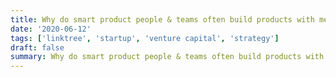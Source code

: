 ```yaml
---
title: Why do smart product people & teams often build products with mediocre or no impact?
date: '2020-06-12'
tags: ['linktree', 'startup', 'venture capital', 'strategy']
draft: false
summary: Why do smart product people & teams often build products with mediocre or no impact?
---
```


<StaticTweet id="1282169204699873281" />
<StaticTweet id="1282169206574743553" />
<StaticTweet id="1282169207350648832" />
<StaticTweet id="1282169208160178176" />
<StaticTweet id="1282169208927686656" />
<StaticTweet id="1282169209670078466" />
<StaticTweet id="1282169210446032896" />
<StaticTweet id="1282169211247185922" />
<StaticTweet id="1282169212023107588" />
<StaticTweet id="1282169212769693696" />
<StaticTweet id="1282169213700849664" />
<StaticTweet id="1282171131022073858" />
<StaticTweet id="1282172292705837057" />
<StaticTweet id="1282172293561462784" />
<StaticTweet id="1282172294299652096" />
<StaticTweet id="1282175485867245569" />
<StaticTweet id="1282176129713856514" />
<StaticTweet id="1282344514477125633" />
<StaticTweet id="1282344515420864512" />
<StaticTweet id="1285015107638947841" />
<StaticTweet id="1317716921836474368" />
<StaticTweet id="1354654187162767360" />
<StaticTweet id="1357144394462154752" />
<StaticTweet id="1551948837157085185" />
